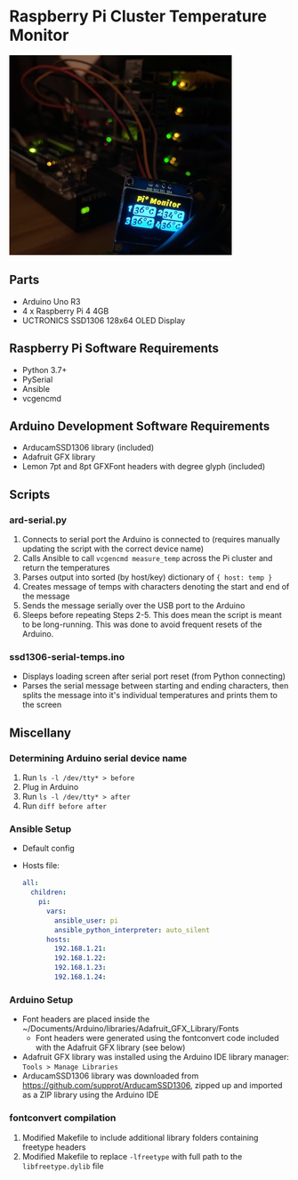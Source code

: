 # Raspberry Pi Cluster Temperature Monitor

![SSD1306 screen displaying Raspberry Pi temperatures](/rpi-arduino-ssd1306.jpg?raw=true)

## Parts

- Arduino Uno R3
- 4 x Raspberry Pi 4 4GB
- UCTRONICS SSD1306 128x64 OLED Display

## Raspberry Pi Software Requirements

- Python 3.7+
- PySerial
- Ansible
- vcgencmd

## Arduino Development Software Requirements

- ArducamSSD1306 library (included)
- Adafruit GFX library
- Lemon 7pt and 8pt GFXFont headers with degree glyph (included)

## Scripts

### ard-serial.py

1. Connects to serial port the Arduino is connected to (requires manually updating the script with the correct device name)
2. Calls Ansible to call `vcgencmd measure_temp` across the Pi cluster and return the temperatures
3. Parses output into sorted (by host/key) dictionary of `{ host: temp }`
4. Creates message of temps with characters denoting the start and end of the message
5. Sends the message serially over the USB port to the Arduino
6. Sleeps before repeating Steps 2-5. This does mean the script is meant to be long-running.  This was done to avoid frequent resets of the Arduino.

### ssd1306-serial-temps.ino

- Displays loading screen after serial port reset (from Python connecting)
- Parses the serial message between starting and ending characters, then splits the message into it's individual temperatures and prints them to the screen

## Miscellany

### Determining Arduino serial device name

1. Run `ls -l /dev/tty* > before`
2. Plug in Arduino
3. Run `ls -l /dev/tty* > after`
4. Run `diff before after`

### Ansible Setup

- Default config
- Hosts file:

  ```yaml
  all:
    children:
      pi:
        vars:
          ansible_user: pi
          ansible_python_interpreter: auto_silent
        hosts:
          192.168.1.21:
          192.168.1.22:
          192.168.1.23:
          192.168.1.24:
  ```

### Arduino Setup

- Font headers are placed inside the ~/Documents/Arduino/libraries/Adafruit_GFX_Library/Fonts
  - Font headers were generated using the fontconvert code included with the Adafruit GFX library (see below)
- Adafruit GFX library was installed using the Arduino IDE library manager: `Tools > Manage Libraries`
- ArducamSSD1306 library was downloaded from https://github.com/supprot/ArducamSSD1306, zipped up and imported as a ZIP library using the Arduino IDE

### fontconvert compilation

1. Modified Makefile to include additional library folders containing freetype headers
2. Modified Makefile to replace `-lfreetype` with full path to the `libfreetype.dylib` file
